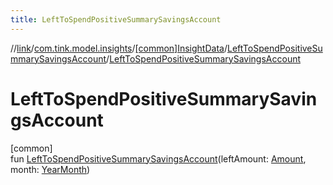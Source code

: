 ```yaml
---
title: LeftToSpendPositiveSummarySavingsAccount
---
```

//[link](../../../../index.html)/[com.tink.model.insights](../../index.html)/[[common]InsightData](../index.html)/[LeftToSpendPositiveSummarySavingsAccount](index.html)/[LeftToSpendPositiveSummarySavingsAccount](-left-to-spend-positive-summary-savings-account.html)



# LeftToSpendPositiveSummarySavingsAccount



[common]\
fun [LeftToSpendPositiveSummarySavingsAccount](-left-to-spend-positive-summary-savings-account.html)(leftAmount: [Amount](../../../com.tink.model.misc/[common]-amount/index.html), month: [YearMonth](../../../com.tink.model.time/[common]-year-month/index.html))




